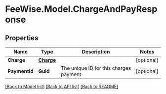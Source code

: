 # FeeWise.Model.ChargeAndPayResponse

## Properties

Name | Type | Description | Notes
------------ | ------------- | ------------- | -------------
**Charge** | [**Charge**](Charge.md) |  | [optional] 
**PaymentId** | **Guid** | The unique ID for this charges payment | [optional] 

[[Back to Model list]](../README.md#documentation-for-models) [[Back to API list]](../README.md#documentation-for-api-endpoints) [[Back to README]](../README.md)

